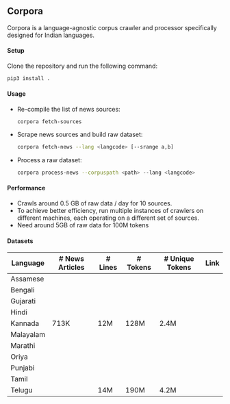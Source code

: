 ## Corpora

Corpora is a language-agnostic corpus crawler and processor specifically designed for Indian languages.


#### Setup

Clone the repository and run the following command:
```bash
pip3 install .
```



#### Usage

* Re-compile the list of news sources:

  ```
  corpora fetch-sources
  ```

* Scrape news sources and build raw dataset:

  ```bash
  corpora fetch-news --lang <langcode> [--srange a,b]
  ```

* Process a raw dataset:

  ```bash
  corpora process-news --corpuspath <path> --lang <langcode>
  ```



#### Performance

* Crawls around 0.5 GB of raw data / day for 10 sources.
* To achieve better efficiency, run multiple instances of crawlers on different machines, each operating on a different set of sources.
* Need around 5GB of raw data for 100M tokens



#### Datasets

| Language | # News Articles | # Lines | # Tokens  | # Unique Tokens | Link |
| -------- | --------------- | ------- | --------- | --------------- | ---- |
| Assamese |  |  |  |          |      |
| Bengali |  |  |  |          |      |
| Gujarati | | |  | | |
| Hindi | | |  | | |
| Kannada | 713K | 12M | 128M     | 2.4M | |
| Malayalam | | |  | | |
| Marathi | | |  | | |
| Oriya | | |  | | |
| Punjabi | | |  | | |
| Tamil | | |  | | |
| Telugu |  | 14M | 190M | 4.2M | |
